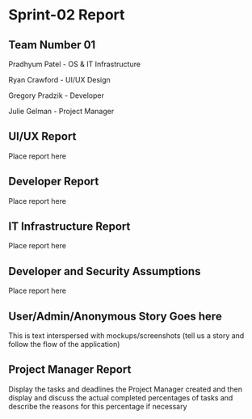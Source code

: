 # Sprint-02 Report

## Team Number 01

Pradhyum Patel - OS & IT Infrastructure

Ryan Crawford - UI/UX Design

Gregory Pradzik - Developer

Julie Gelman - Project Manager

## UI/UX Report

Place report here

## Developer Report

Place report here

## IT Infrastructure Report

Place report here

## Developer and Security Assumptions

Place report here

## User/Admin/Anonymous Story Goes here

This is text interspersed with mockups/screenshots (tell us a story and follow the flow of the application)

## Project Manager Report

Display the tasks and deadlines the Project Manager created and then display and discuss the actual completed percentages of tasks and describe the reasons for this percentage if necessary
